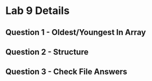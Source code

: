 # Lab 9 Details
## Question 1 - Oldest/Youngest In Array
## Question 2 - Structure
## Question 3 - Check File Answers
